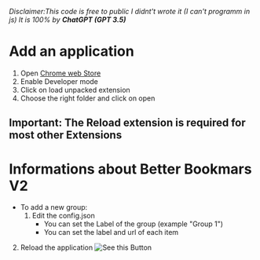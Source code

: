 *Disclaimer:This code is free to public I didnt't wrote it (I can't programm in js) It is 100% by **ChatGPT (GPT 3.5)*** 
# Add an application
1. Open [Chrome web Store](chrome://extensions/)
2. Enable Developer mode
3. Click on load unpacked extension
4. Choose the right folder and click on open

## Important: The Reload extension is required for most other Extensions


# Informations about Better Bookmars V2

 - To add a new group:
	1. Edit the config.json	 
		- You can set the Label of the group (example "Group 1")
		- You can set the label and url of each item
2. Reload the application
![See this Button](https://ibb.co/WW0ZYbh)
